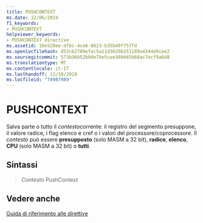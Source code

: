 ```yaml
---
title: PUSHCONTEXT
ms.date: 12/06/2019
f1_keywords:
- PUSHCONTEXT
helpviewer_keywords:
- PUSHCONTEXT directive
ms.assetid: 18e528ee-df6c-4ce6-8823-b35b40f757fd
ms.openlocfilehash: 853cb2709efec5a11d3639b251189a4344d9cee2
ms.sourcegitcommit: 573b36b52b0de7be5cae309d45b68ac7ecf9a6d8
ms.translationtype: MT
ms.contentlocale: it-IT
ms.lasthandoff: 12/10/2019
ms.locfileid: "74987989"
---
```

# <a name="pushcontext"></a>PUSHCONTEXT

Salva parte o tutto il *contesto*corrente: il registro del segmento presuppone, il valore radice, i flag elenco e cref o i valori del processore/coprocessore. Il *contesto* può essere **presupposto** (solo MASM a 32 bit), **radice**, **elenco**, **CPU** (solo MASM a 32 bit) o **tutti**.

## <a name="syntax"></a>Sintassi

> *Contesto* PushContext

## <a name="see-also"></a>Vedere anche

[Guida di riferimento alle direttive](directives-reference.md)
